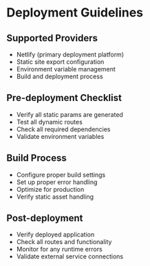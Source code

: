 # Deployment Guidelines

## Supported Providers
- Netlify (primary deployment platform)
- Static site export configuration
- Environment variable management
- Build and deployment process

## Pre-deployment Checklist
- Verify all static params are generated
- Test all dynamic routes
- Check all required dependencies
- Validate environment variables

## Build Process
- Configure proper build settings
- Set up proper error handling
- Optimize for production
- Verify static asset handling

## Post-deployment
- Verify deployed application
- Check all routes and functionality
- Monitor for any runtime errors
- Validate external service connections